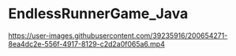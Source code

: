 # EndlessRunnerGame_Java




https://user-images.githubusercontent.com/39235916/200654271-8ea4dc2e-556f-4917-8129-c2d2a0f065a6.mp4

